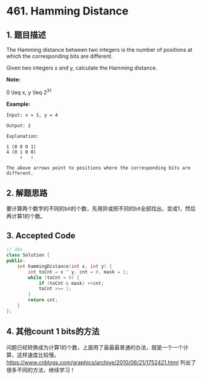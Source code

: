 # 461. Hamming Distance

## 1. 题目描述
The Hamming distance between two integers is the number of positions at which the corresponding bits are different.

Given two integers x and y, calculate the Hamming distance.

**Note:**

0 \leq x, y \leq 2<sup>31</sup>

**Example:**

```
Input: x = 1, y = 4

Output: 2

Explanation:

1 (0 0 0 1)
4 (0 1 0 0)
     ↑   ↑

The above arrows point to positions where the corresponding bits are different.
```

## 2. 解题思路
要计算两个数字的不同的bit的个数，先用异或把不同的bit全部找出，变成1，然后再计算1的个数。

## 3. Accepted Code
```cpp
// 4ms
class Solution {
public:
    int hammingDistance(int x, int y) {
        int toCnt = x ^ y, cnt = 0, mask = 1;
        while (toCnt > 0) {
            if (toCnt & mask) ++cnt;
            toCnt >>= 1;
        }
        return cnt;
    }
};
```

## 4. 其他count 1 bits的方法
问题已经转换成为计算1的个数，上面用了最最最普通的办法，就是一个一个计算，这样速度比较慢。https://www.cnblogs.com/graphics/archive/2010/06/21/1752421.html 列出了很多不同的方法，继续学习！